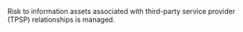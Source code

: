 Risk to information assets associated with third-party service provider (TPSP) relationships is managed.